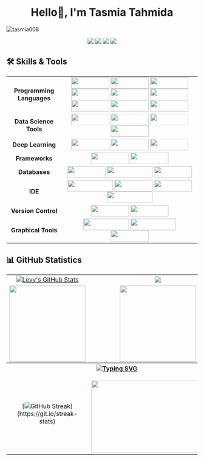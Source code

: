 <h1 align="center">Hello👋, I'm Tasmia Tahmida</h1>
<!-- <h3 align="center">A passionate full  developer from Bangladesh</h3> -->


<!-- !<img src="https://img.shields.io/badge/Keras-%23D00000.svg?style=for-the-badge&logo=Keras&logoColor=white" height="30" width="100"> -->
<!-- ![Keras](https://img.shields.io/badge/Keras-%23D00000.svg?style=for-the-badge&logo=Keras&logoColor=white) -->

<p align="left"> <img src="https://komarev.com/ghpvc/?username=tasmia008&label=Profile%20views&color=0e75b6&style=flat" alt="tasmia008" /> </p>

<!--<p align="left"> <a href="https://github.com/ryo-ma/github-profile-trophy"><img src="https://github-profile-trophy.vercel.app/?username=tasmia008" alt="tasmia008" /></a> </p>!-->

<div align="center">
    <a href="https://drive.google.com/file/d/1TK1o7eHxcKH4i5x6LUzs97v7U21iVXmL/view?usp=sharing"><img src="https://img.shields.io/badge/Resume-d62828?style=for-the-badge&logo=researchgate&logoColor=02c39a"></a>
    <a href="https://www.linkedin.com/in/tasmia-tahmida-711427177"><img src="https://img.shields.io/badge/linkedin-%230077B5.svg?style=for-the-badge&logo=linkedin&logoColor=white"></a>
    <a href="https://tasmia008.github.io/"><img src="https://img.shields.io/badge/Portfolio-%23000000.svg?style=for-the-badge&logo=firefox&logoColor=#FF7139"></a>
    <a href="https://www.kaggle.com/tasmiatahmida"><img src="https://img.shields.io/badge/Kaggle-035a7d?style=for-the-badge&logo=kaggle&logoColor=white"></a>
<!--     <a href="https://www.kaggle.com/tasmiatahmida"><img src="https://img.shields.io/badge/linkedin-%230077B5.svg?style=for-the-badge&logo=linkedin&logoColor=white"></a> -->
</div>



## 🛠️ Skills & Tools
<div align="center">
    <table>
        <tr>
            <td align="center"><strong>Programming Languages</strong></td>
            <td align="center">
                    <img align="center" src="https://img.shields.io/badge/python-3670A0?style=for-the-badge&logo=python&logoColor=ffdd54" height="30" width="100">
                    <img align="center" src="https://img.shields.io/badge/c++%230175C2.svg?style=for-the-badge&logo=dart&logoColor=white" height="30" width="100">
                    <img align="center" src="https://img.shields.io/badge/javascript-%23323330.svg?style=for-the-badge&logo=javascript&logoColor=%23F7DF1E" height="30" width="100">
                    <img align="center" src="https://img.shields.io/badge/c-%2300599C.svg?style=for-the-badge&logo=c&logoColor=white" height="30" width="100">
                    <img align="center" src="https://img.shields.io/badge/html5-%23E34F26.svg?style=for-the-badge&logo=html5&logoColor=white" height="30" width="100">
                    <img align="center" src="https://img.shields.io/badge/css3-%231572B6.svg?style=for-the-badge&logo=css3&logoColor=white" height="30" width="100">
                    <img align="center" src="https://img.shields.io/badge/c%23-%23239120.svg?style=for-the-badge&logo=csharp&logoColor=white" height="30" width="100">
                    <img align="center" src="https://img.shields.io/badge/java-%23ED8B00.svg?style=for-the-badge&logo=openjdk&logoColor=white" height="30" width="100">
                    <img align="center" src="https://img.shields.io/badge/latex-%23008080.svg?style=for-the-badge&logo=latex&logoColor=white" height="30" width="100">
            </td>
        </tr>
        <tr>
            <td align="center"><strong>Data Science Tools</strong></td>
            <td align="center">
                    <img align="center" src="https://img.shields.io/badge/scikit--learn-%23F7931E.svg?style=for-the-badge&logo=scikit-learn&logoColor=white" height="30" width="100">
                    <img align="center" src="https://img.shields.io/badge/pandas-%23150458.svg?style=for-the-badge&logo=pandas&logoColor=white" height="30" width="100">
                    <img align="center" src="https://img.shields.io/badge/numpy-%23013243.svg?style=for-the-badge&logo=numpy&logoColor=white" height="30" width="100">
                    <img align="center" src="https://img.shields.io/badge/Matplotlib-%23ffffff.svg?style=for-the-badge&logo=Matplotlib&logoColor=black" height="30" width="100">
            </td>
        </tr>
        <tr>
            <td align="center"><strong>Deep Learning</strong></td>
            <td align="center">
                    <img align="center" src="https://img.shields.io/badge/PyTorch-%23EE4C2C.svg?style=for-the-badge&logo=PyTorch&logoColor=white" height="30" width="100">
                    <img align="center" src="https://img.shields.io/badge/Keras-%23D00000.svg?style=for-the-badge&logo=Keras&logoColor=white" height="30" width="100">
                    <img align="center" src="https://img.shields.io/badge/TensorFlow-%23FF6F00.svg?style=for-the-badge&logo=TensorFlow&logoColor=white" height="30" width="100">
            </td>
        </tr>
        <tr>
            <td align="center"><strong>Frameworks</strong></td>
            <td align="center">
                    <img align="center" src="https://img.shields.io/badge/Flutter-%2302569B.svg?style=for-the-badge&logo=Flutter&logoColor=white" height="30" width="100">
                    <img align="center" src="https://img.shields.io/badge/flask-%23000.svg?style=for-the-badge&logo=flask&logoColor=white" height="30" width="100">
            </td>
        </tr>
        <tr>
            <td align="center"><strong>Databases</strong></td>
            <td align="center">
                    <img align="center" src="https://img.shields.io/badge/Firebase-039BE5?style=for-the-badge&logo=Firebase&logoColor=white" height="30" width="100">
                    <img align="center" src="https://img.shields.io/badge/Microsoft%20SQL%20Server-CC2927?style=for-the-badge&logo=microsoft%20sql%20server&logoColor=white" height="30" width="120">
                    <img align="center" src="https://img.shields.io/badge/sqlite-%2307405e.svg?style=for-the-badge&logo=sqlite&logoColor=white" height="30" width="100">
            </td>
        </tr>
        <tr>
            <td align="center"><strong>IDE</strong></td>
            <td align="center">
                    <img align="center" src="https://img.shields.io/badge/Visual%20Studio%20Code-0078d7.svg?style=for-the-badge&logo=visual-studio-code&logoColor=white" height="30" width="120">
                    <img align="center" src="https://img.shields.io/badge/jupyter-%23FA0F00.svg?style=for-the-badge&logo=jupyter&logoColor=white" height="30" width="100">
                    <img align="center" src="https://img.shields.io/badge/pycharm-143?style=for-the-badge&logo=pycharm&logoColor=black&color=black&labelColor=green" height="30" width="100">
                    <img align="center" src="https://img.shields.io/badge/Android%20Studio-3DDC84.svg?style=for-the-badge&logo=android-studio&logoColor=white" height="30" width="120">
            </td>
        </tr>
        <tr>
            <td align="center"><strong>Version Control</strong></td>
            <td align="center">
                    <img align="center" src="https://img.shields.io/badge/git-%23F05033.svg?style=for-the-badge&logo=git&logoColor=white" height="30" width="100">
                    <img align="center" src="https://img.shields.io/badge/github-%23121011.svg?style=for-the-badge&logo=github&logoColor=white" height="30" width="100">
            </td>
        </tr>
        <tr>
            <td align="center"><strong>Graphical Tools</strong></td>
            <td align="center">
                    <img align="center" src="https://img.shields.io/badge/adobe%20photoshop-%2331A8FF.svg?style=for-the-badge&logo=adobe%20photoshop&logoColor=white" height="30" width="120">
                    <img align="center" src="https://img.shields.io/badge/adobe%20illustrator-%23FF9A00.svg?style=for-the-badge&logo=adobe%20illustrator&logoColor=white" height="30" width="120">
                    <img align="center" src="https://img.shields.io/badge/blender-%23F5792A.svg?style=for-the-badge&logo=blender&logoColor=white" height="30" width="100">
            </td>
        </tr>
    </table>
</div>







<!---
## Skills & Tools
<div align="center">
    <table>
        <tr>
            <th colspan="6"><strong>Programming Languages</strong></th>
        </tr>
        <tr>
            <td align="center"><img src="https://github.com/devicons/devicon/blob/v2.15.1/icons/python/python-original-wordmark.svg" height="80" width="80"></td>
            <td align="center"><img src="https://github.com/devicons/devicon/blob/v2.15.1/icons/dart/dart-original-wordmark.svg" height="80" width="80"></td>
            <td align="center"><img src="https://github.com/devicons/devicon/blob/v2.15.1/icons/javascript/javascript-original.svg" height="80" width="80"></td>
            <td align="center"><img src="https://github.com/devicons/devicon/blob/v2.15.1/icons/csharp/csharp-original.svg" height="80" width="80"></td>
            <td align="center"><img src="https://github.com/devicons/devicon/blob/v2.15.1/icons/java/java-original-wordmark.svg" height="80" width="80"></td>
            <td align="center"><img src="https://github.com/devicons/devicon/blob/v2.15.1/icons/c/c-original.svg" height="80" width="80"></td>
        </tr>
        <tr>
            <td align="center"><strong>Python</strong></td>
            <td align="center"><strong>Dart</strong></td>
            <td align="center"><strong>JavaScript</strong></td>
            <td align="center"><strong>C#</strong></td>
            <td align="center"><strong>Java</strong></td>
            <td align="center"><strong>C</strong></td>
        </tr>
    </table>
    <table>
        <tr>
            <th colspan="4"><strong>Data Science Tools</strong></th>
        </tr>
        <tr>
            <td align="center"><img src="https://github.com/tasmia008/tasmia008/assets/110896263/189fe83b-a9f0-4100-a1df-d064e3b648ee" height="80" width="80"></td>
            <td align="center"><img src="https://github.com/devicons/devicon/blob/master/icons/pandas/pandas-original-wordmark.svg" height="80" width="80"></td>
            <td align="center"><img src="https://github.com/devicons/devicon/blob/master/icons/numpy/numpy-original-wordmark.svg" height="80" width="80"></td>
            <td align="center"><img src="https://github.com/tasmia008/tasmia008/assets/110896263/b5379879-d034-49d6-a4a9-27c207bddb1c" height="80" width="80"></td>
        </tr>
        <tr>
            <td align="center"><strong>Scikit-Learn</strong></td>
            <td align="center"><strong>Pandas</strong></td>
        <td align="center"><strong>Numpy</strong></td>
            <td align="center"><strong>Matplotlib</strong></td>
        </tr>
    </table>
    <table>
        <tr>
            <th colspan="3"><strong>Deep Learning</strong></th>
        <tr>
            <td align="center"><img src="https://github.com/tasmia008/tasmia008/assets/110896263/eb234c7c-1427-4530-b867-22953971d262" height="80" width="80"></td>
            <td align="center"><img src="https://github.com/tasmia008/tasmia008/assets/110896263/ef7236f5-21e6-4b5f-8d95-8b6e67bb2754" height="100" width="100"></td>
            <td align="center"><img src="https://github.com/tasmia008/tasmia008/assets/110896263/c80f61e5-9fe3-4698-bec8-961532d3b772" height="80" width="80"></td>
            <td align="center"><img src="https://github.com/tasmia008/tasmia008/assets/110896263/c19ba764-54e0-4cc3-9914-818503161b14" height="120" width="120"></td>
        </tr>
        <tr>
            <td align="center"><strong>TensorFlow</strong></td>
            <td align="center"><strong>Keras</strong></td>
            <td align="center"><strong>TensorFlow Lite</strong></td>
            <td align="center"><strong>FastAI</strong></td>
        </tr>
    </table>
    <table>
        <tr>
            <th colspan="4"><strong>Framework Tools</strong></th>
        </tr>
        <tr>
            <td align="center"><img src="https://github.com/devicons/devicon/blob/v2.15.1/icons/flutter/flutter-original.svg" height="80" width="80"></td>
            <td align="center"><img src="https://github.com/devicons/devicon/blob/v2.15.1/icons/html5/html5-original-wordmark.svg" height="80" width="80"></td>
            <td align="center"><img src="https://github.com/devicons/devicon/blob/v2.15.1/icons/css3/css3-original-wordmark.svg" height="80" width="80"></td>
            <td align="center"><img src="https://github.com/devicons/devicon/blob/master/icons/dot-net/dot-net-original-wordmark.svg" height="80" width="80"></td>
        </tr>
        <tr>
            <td align="center"><strong>Flutter</strong></td>
            <td align="center"><strong>HTML</strong></td>
            <td align="center"><strong>CSS</strong></td>
            <td align="center"><strong>ASP .Net</strong></td>
        </tr>
    </table>
    <table>
    <table>
        <tr>
            <th colspan="6"><strong>IDE</strong></th>
        </tr>
        <tr>
            <td align="center"><img src="https://github.com/devicons/devicon/blob/v2.15.1/icons/vscode/vscode-original-wordmark.svg" height="80" width="80"></td>
            <td align="center"><img src="https://github.com/devicons/devicon/blob/v2.15.1/icons/jupyter/jupyter-original-wordmark.svg" height="80" width="80"></td>
            <td align="center"><img src="https://github.com/devicons/devicon/blob/v2.15.1/icons/pycharm/pycharm-original-wordmark.svg" height="80" width="80"></td>
            <td align="center"><img src="https://github.com/devicons/devicon/blob/v2.15.1/icons/androidstudio/androidstudio-original-wordmark.svg" height="80" width="80"></td>
            <td align="center"><img src="https://github.com/devicons/devicon/blob/v2.15.1/icons/matlab/matlab-original.svg" height="80" width="80"></td>
            <td align="center"><img src="https://github.com/devicons/devicon/blob/v2.15.1/icons/microsoftsqlserver/microsoftsqlserver-plain-wordmark.svg" height="80" width="80"></td>
        </tr>
        <tr>
            <td align="center"><strong>Visual Studio Code</strong></td>
            <td align="center"><strong>Jupyter Notebook</strong></td>
            <td align="center"><strong>PyCharm</strong></td>
            <td align="center"><strong>Android Studio</strong></td>
            <td align="center"><strong>MATLAB</strong></td>
            <td align="center"><strong>MS SQL Server</strong></td>
        </tr>
    </table>
    <table>
        <tr>
            <th colspan="3"><strong>Opensource Platforms</strong></th>
        </tr>
        <tr>
            <td align="center"><img src="https://github.com/tasmia008/tasmia008/assets/110896263/285af968-6191-4aee-a8e7-981c8d3d0ec9" height="80" width="80"></td>
            <td align="center"><img src="https://github.com/devicons/devicon/blob/v2.15.1/icons/git/git-original-wordmark.svg" height="80" width="80"></td>
            <td align="center"><img src="https://github.com/devicons/devicon/blob/v2.15.1/icons/github/github-original-wordmark.svg" height="80" width="80"></td>
        </tr>
          <tr>
            <td align="center">Google Colaboratory</td>
            <td align="center"><strong>Git</strong></td>
            <td align="center"><strong>GitHub</strong></td>
        </tr>
    </table>
     <table>
        <tr>
            <th colspan="3"><strong>Graphical Tooks</strong></th>
        </tr>
        <tr>
            <td><img src="https://github.com/devicons/devicon/blob/v2.15.1/icons/photoshop/photoshop-plain.svg" height="80" width="80"></td>
            <td><img src="https://github.com/devicons/devicon/blob/v2.15.1/icons/illustrator/illustrator-plain.svg" height="80" width="80"></td>
            <td><img src="https://github.com/devicons/devicon/blob/master/icons/blender/blender-original-wordmark.svg" height="80" width="80"></td>
        </tr>
           <tr>
            <td align="center"><strong>Adobe Photoshop</strong></td>
            <td align="center"><strong>Adobe Illustrator</strong></td>
            <td align="center"><strong>Blender</strong></td>
        </tr>
    </table>
</div> 
-->


## 📊 GitHub Statistics
<table align="center">
<tr align="center">
<td>
<a href="https://github.com/tasmia008/tasmia008">
    <img align="center" src="https://github-readme-stats.vercel.app/api?username=tasmia008&show_icons=true&line_height=27&count_private=true&title_color=f48c06&text_color=c9cacc&icon_color=2bbc8a&bg_color=000000" alt="Levy's GitHub Stats" />
</td>
<td>
            <img align="center" src="https://github-readme-stats.vercel.app/api/top-langs/?username=tasmia008&theme=highcontrast&layout=compact" />
  </a>
</td>
</tr>

<tr align="center">
<td>
            <img height="200em" src="https://github-profile-summary-cards.vercel.app/api/cards/most-commit-language?username=tasmia008"/>
</td>
<td>
            <img height="200em" src="https://github-profile-summary-cards.vercel.app/api/cards/repos-per-language?username=tasmia008"/>
</td>
</tr>

<tr align="center">
<tr align="center">
<!--         <th colspan="7"><a href="https://github.com/tasmia008/readme-typing-svg"><img src="https://readme-typing-svg.herokuapp.com/?lines=Email%20me%20via%20cotechlevy@gmail.com;I%20am%20ready%20to%20work%20with%20you!;&font=Fira%20Code&center=true&width=440&height=45&color=FFFFFF&vCenter=true&size=22"></a></th> -->
    <th colspan="7"><a href="https://git.io/typing-svg"><img src="https://readme-typing-svg.herokuapp.com?font=Fira+Code&pause=1000&color=1BF711&center=true&vCenter=true&random=false&width=435&lines=I+am+ready+to+work+with+you.;Mail+me+via+neloycareer018%40gmail.com" alt="Typing SVG" /></a></th>
      </tr>
<td align="center">


[![GitHub Streak](https://github-readme-streak-stats.herokuapp.com/?user=tasmia008&theme=highcontrast&layout=compa")](https://git.io/streak-stats)


</td>
<td align="center">
<p align="center">
</p>
            <img align="center" src="https://camo.githubusercontent.com/19db51af5f90f1b152bc0b9078f5fe97053955be5074f03f17019c70345bdcdb/68747470733a2f2f6d69726f2e6d656469756d2e636f6d2f6d61782f313336302f302a37513379765349765f7430696f4a2d5a2e676966" width="350" height="190" />
</td>
</tr>
</table>





